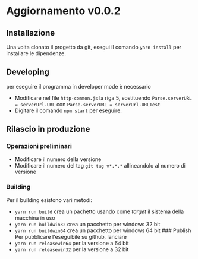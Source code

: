 # Aggiornamento v0.0.2

## Installazione
Una volta clonato il progetto da git, esegui il comando `yarn install` per installare le dipendenze. 

## Developing
per eseguire il programma in developer mode è necessario 
- Modificare nel file `http-common.js` la riga 5, sostituendo `Parse.serverURL = serverUrl.URL` con `Parse.serverURL = serverUrl.URLTest`
- Digitare il comando `npm start` per eseguire.

## Rilascio in produzione
### Operazioni preliminari
- Modificare il numero della versione
- Modificare il numero del tag `git tag v*.*.*` allineandolo al numero di versione
### Building
Per il building esistono vari metodi:
- `yarn run build` crea un pachetto usando come *target* il sistema della macchina in uso
- `yarn run buildwin32` crea un pacchetto per windows 32 bit
- `yarn run buildwin64` crea un pacchetto per windows 64 bit
### Publish
Per pubblicare l'eseguibile su github, lanciare
- `yarn run releasewin64` per la versione a 64 bit
- `yarn run releasewin32` per la versione a 32 bit